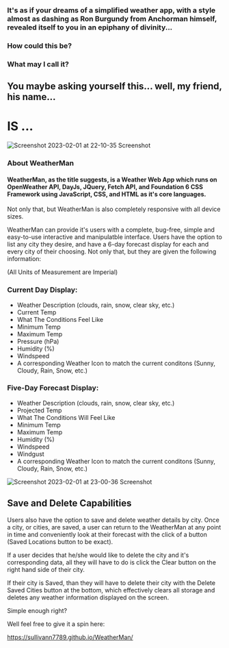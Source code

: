 ### It's as if your dreams of a simplified weather app, with a style almost as dashing as Ron Burgundy from Anchorman himself, revealed itself to you in an epiphany of divinity...

### How could this be?

### What may I call it?

## You maybe asking yourself this... well, my friend, his name...

# IS ...
 
![Screenshot 2023-02-01 at 22-10-35 Screenshot](https://user-images.githubusercontent.com/119015927/216249987-9cad9ffe-c398-48c6-8fdf-454e3a349fd3.png)

### About WeatherMan
#### WeatherMan, as the title suggests, is a Weather Web App which runs on OpenWeather API, DayJs, JQuery, Fetch API, and Foundation 6 CSS Framework using JavaScript, CSS, and HTML as it's core languages. 

Not only that, but WeatherMan is also completely responsive with all device sizes.

WeatherMan can provide it's users with a complete, bug-free, simple and easy-to-use interactive and manipulatble interface. Users have the option to list any city they desire, and have a 6-day forecast display for each and every city of their choosing. Not only that, but they are given the following information:

(All Units of Measurement are Imperial)
### Current Day Display:
- Weather Description (clouds, rain, snow, clear sky, etc.)
- Current Temp
- What The Conditions Feel Like
- Minimum Temp
- Maximum Temp
- Pressure (hPa)
- Humidity (%)
- Windspeed 
- A corresponding Weather Icon to match the current conditons (Sunny, Cloudy, Rain, Snow, etc.)

### Five-Day Forecast Display:
- Weather Description (clouds, rain, snow, clear sky, etc.)
- Projected Temp
- What The Conditions Will Feel Like
- Minimum Temp
- Maximum Temp
- Humidity (%)
- Windspeed 
- Windgust
- A corresponding Weather Icon to match the current conditons (Sunny, Cloudy, Rain, Snow, etc.)



![Screenshot 2023-02-01 at 23-00-36 Screenshot](https://user-images.githubusercontent.com/119015927/216254401-8999f1a1-a959-4e2b-a8b7-7b9910c82e2a.png)


## Save and Delete Capabilities
Users also have the option to save and delete weather details by city. Once a city, or cities, are saved, a user can return to the WeatherMan at any point in time and conveniently look at their forecast with the click of a button (Saved Locations button to be exact).

If a user decides that he/she would like to delete the city and it's corresponding data, all they will have to do is click the Clear button on the right hand side of their city.

If their city is Saved, than they will have to delete their city with the Delete Saved Cities button at the bottom, which effectively clears all storage and deletes any weather information displayed on the screen.

Simple enough right? 

Well feel free to give it a spin here:

https://sullivann7789.github.io/WeatherMan/
